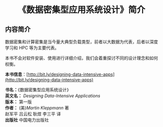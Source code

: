 # <center>《数据密集型应用系统设计》简介<center/>

## 内容简介

数据密集和计算密集是当今量大典型负载类型，前者以大数据为代表，后者以深度学习和 HPC 等为主要代表。

本书不会对软件安装、使用进行详细介绍，我们会着重探讨不同的设计理念和如何权衡。

**本书信息**：[http://bit.ly/designing-data-intensive-apps](http://bit.ly/designing-data-intensive-apps)  

**书名：**《数据密集型应用系统设计》<br/>
**英文名：** _Designing Data-Intensive Applications_<br/>
**版本：** 第一版<br/>
**作者：** (美)_Martin Kleppmann_ 著<br/>
赵军平 吕云松 耿煜 李三平 译<br/>
**出版社** 中国电力出版社
